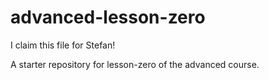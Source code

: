 # advanced-lesson-zero

I claim this file for Stefan!

A starter repository for lesson-zero of the advanced course.
